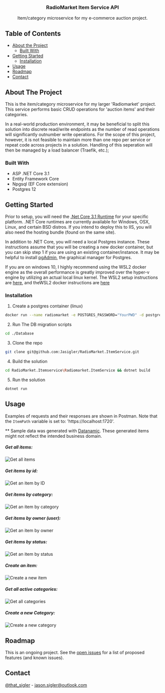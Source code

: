 
  <h3 align="center">RadioMarket Item Service API</h3>

  <p align="center">
    Item/category microservice for my e-commerce auction project. 
</p>



## Table of Contents

* [About the Project](#about-the-project)
  * [Built With](#built-with)
* [Getting Started](#getting-started)
  * [Installation](#installation)
* [Usage](#usage)
* [Roadmap](#roadmap)
* [Contact](#contact)



## About The Project

This is the item/category microservice for my larger 'Radiomarket' project. This service performs basic CRUD operations for 'auction items' and their categories. 

 In a real-world production environment, it may be beneficial to split this solution into discrete read/write endpoints as the number of read operations will significantly outnumber write operations. For the scope of this project, however, it is not feasible to maintain more than one repo per service or repeat code across projects in a solution. Handling of this seperation will then be managed by a load balancer (Traefik, etc.);


### Built With

* ASP .NET Core 3.1
* Entity Framework Core
* Npgsql (EF Core extension)
* Postgres 12


<!-- GETTING STARTED -->
## Getting Started

Prior to setup, you will need the [.Net Core 3.1 Runtime](https://dotnet.microsoft.com/download/dotnet-core/3.1) for your specific platform. .NET Core runtimes are currently available for Windows, OSX, Linux, and certain BSD distros. If you intend to deploy this to IIS, you will also need the hosting bundle (found on the same site).

In addition to .NET Core, you will need a local Postgres instance. These instructions assume that you will be creating a new docker container, but you can skip step 1 if you are using an existing container/instance. It may be helpful to install [pgAdmin](https://www.pgadmin.org/), the graphical manager for Postgres. 

If you are on windows 10, I highly recommend using the WSL2 docker engine as the overall performance is greatly improved over the hyper-v engine by utilizing an actual local linux kernel. The WSL2 setup instructions are [here](https://docs.microsoft.com/en-us/windows/wsl/install-win10), and theWSL2 docker instructions are [here](https://docs.docker.com/docker-for-windows/wsl/)


### Installation

1. Create a postgres container (linux)
```sh
docker run --name radiomarket -e POSTGRES_PASSWORD="YourPWD" -d postgres
```
2. Run The DB migration scripts
```sh
cd ./Database
```
3. Clone the repo
```sh
git clone git@github.com:Jasigler/RadioMarket.ItemService.git
```
4. Build the solution
```sh
cd RadioMarket.Itemservice\Radiomarket.ItemService && dotnet build
```

5. Run the solution
```sh
dotnet run
```



## Usage

Examples of requests and their responses are shown in Postman. Note that the `ItemPath` variable is set to: 'https://localhost:1720'.

** Sample data was generated with [Datanamic](https://www.datanamic.com/). These generated items might not reflect the intended business domain. 


##### Get all items:
![Get all items](https://github.com/Jasigler/RadioMarket.ItemService/blob/master/images/get_all_items.PNG)

##### Get items by id:
![Get an item by ID](https://github.com/Jasigler/RadioMarket.ItemService/blob/master/images/get_item_by_id.PNG)

##### Get items by category:
![Get an item by category](https://github.com/Jasigler/RadioMarket.ItemService/blob/master/images/get_item_by_category.PNG)

##### Get items by owner (user):
![Get an item by owner](https://github.com/Jasigler/RadioMarket.ItemService/blob/master/images/get_item_by_user.PNG)

##### Get items by status:
![Get an item by status](https://github.com/Jasigler/RadioMarket.ItemService/blob/master/images/get_item_by_status.PNG)

##### Create an item:
![Create a new item](https://github.com/Jasigler/RadioMarket.ItemService/blob/master/images/create_item.PNG)

##### Get all active categories:
![Get all categories](https://github.com/Jasigler/RadioMarket.ItemService/blob/master/images/get_categories.PNG)

##### Create a new Category:
![Create a new category](https://github.com/Jasigler/RadioMarket.ItemService/blob/master/images/add_category.PNG)




## Roadmap

This is an ongoing project.
See the [open issues](https://github.com/jasigler/Radiomarket.ItemService/issues) for a list of proposed features (and known issues).


## Contact

[@that_sigler](https://twitter.com/that_sigler) - jason.sigler@outlook.com



